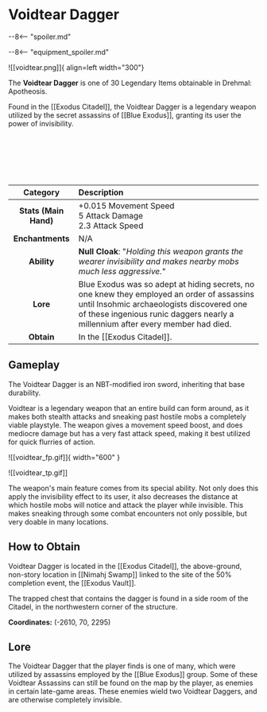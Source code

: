 # Voidtear Dagger

--8<-- "spoiler.md"

--8<-- "equipment_spoiler.md"

![[voidtear.png]]{ align=left width="300"}

The **Voidtear Dagger** is one of 30 Legendary Items obtainable in Drehmal: Apotheosis.

Found in the [[Exodus Citadel]], the Voidtear Dagger is a legendary weapon utilized by the secret assassins of [[Blue Exodus]], granting its user the power of invisibility.

<br> <br> <br> <br> <br>

| Category | Description |
|:--------------------------------:|:-----------------------------------------------------------------------------------------------------------------------------------------------------------------------------|
| **Stats (Main Hand)**         | +0.015 Movement Speed <br> 5 Attack Damage <br> 2.3 Attack Speed         |
| **Enchantments**              | N/A |
| **Ability**                   | **Null Cloak**: "*Holding this weapon grants the wearer invisibility and makes nearby mobs much less aggressive.*" |
| **Lore**                      | Blue Exodus was so adept at hiding secrets, no one knew they employed an order of assassins until Insohmic archaeologists discovered one of these ingenious runic daggers nearly a millennium after every member had died. |
| **Obtain**                    | In the [[Exodus Citadel]].   |    

## Gameplay
The Voidtear Dagger is an NBT-modified iron sword, inheriting that base durability.

Voidtear is a legendary weapon that an entire build can form around, as it makes both stealth attacks and sneaking past hostile mobs a completely viable playstyle. The weapon gives a movement speed boost, and does mediocre damage but has a very fast attack speed, making it best utilized for quick flurries of action.

![[voidtear_fp.gif]]{ width="600" }

![[voidtear_tp.gif]]

The weapon's main feature comes from its special ability. Not only does this apply the invisibility effect to its user, it also decreases the distance at which hostile mobs will notice and attack the player while invisible. This makes sneaking through some combat encounters not only possible, but very doable in many locations.

## How to Obtain
Voidtear Dagger is located in the [[Exodus Citadel]], the above-ground, non-story location in [[Nimahj Swamp]] linked to the site of the 50% completion event, the [[Exodus Vault]].

The trapped chest that contains the dagger is found in a side room of the Citadel, in the northwestern corner of the structure. 

**Coordinates:** (-2610, 70, 2295)

## Lore
The Voidtear Dagger that the player finds is one of many, which were utilized by assassins employed by the [[Blue Exodus]] group. Some of these Voidtear Assassins can still be found on the map by the player, as enemies in certain late-game areas. These enemies wield two Voidtear Daggers, and are otherwise completely invisible.